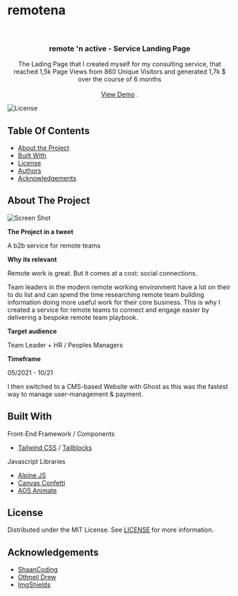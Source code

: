 # remotena
<br/>
<p align="center">
  <h3 align="center">remote 'n active - Service Landing Page</h3>

  <p align="center">
    The Lading Page that I created myself for my consulting service, that reached 1,5k Page Views from 860 Unique Visitors and generated 1,7k $ over the course of 6 months
    <br/>
    <br/>
    <a href="https://github.com/futurefounder/ReadME-Generator">View Demo</a>
    .
  </p>
</p>

![License](https://img.shields.io/github/license/futurefounder/ReadME-Generator) 

## Table Of Contents

* [About the Project](#about-the-project)
* [Built With](#built-with)
* [License](#license)
* [Authors](#authors)
* [Acknowledgements](#acknowledgements)

## About The Project

![Screen Shot](images/screenshot.png)

**The Project in a tweet**

A b2b service for remote teams

**Why its relevant**

Remote work is great. But it comes at a cost: social connections.

Team leaders in the modern remote working environment have a lot on their to do list and can spend the time researching remote team building information doing more useful work for their core business. This is why I created a service for remote teams to connect and engage easier by delivering a bespoke remote team playbook.

**Target audience**

Team Leader + HR / Peoples Managers

**Timeframe**

05/2021 - 10/21 

I then switched to a CMS-based Website with Ghost as this was the fastest way to manage user-management & payment.

## Built With

Front-End Framework / Components
* [Tailwind CSS](http://tailwindcss.com/) / [Tailblocks](https://github.com/mertJF/tailblocks) 

Javascript Libraries
* [Alpine JS](https://alpinejs.dev/) 
* [Canvas Confetti](https://github.com/catdad/canvas-confetti)
* [AOS Animate](https://github.com/michalsnik/aos)


## License

Distributed under the MIT License. See [LICENSE](https://github.com/futurefounder/ReadME-Generator/blob/main/LICENSE.md) for more information.


## Acknowledgements

* [ShaanCoding](https://github.com/ShaanCoding/)
* [Othneil Drew](https://github.com/othneildrew/Best-README-Template)
* [ImgShields](https://shields.io/)
